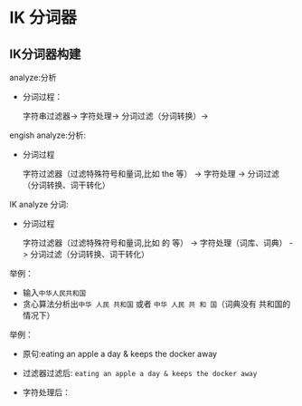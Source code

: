 # IK 分词器
## IK分词器构建
analyze:分析
- 分词过程：

    字符串过滤器-> 字符处理-> 分词过滤（分词转换）->

engish analyze:分析:
- 分词过程
    
    字符过滤器（过滤特殊符号和量词,比如 the 等） -> 字符处理 -> 分词过滤（分词转换、词干转化）
    
IK analyze 分词:
- 分词过程

    字符过滤器（过滤特殊符号和量词,比如 的 等） -> 字符处理（词库、词典） -> 分词过滤（分词转换、词干转化）
   
举例：
- 输入`中华人民共和国`
- 贪心算法分析出`中华 人民 共和国` 或者 `中华 人民 共 和 国`（词典没有 共和国的情况下）   
    
举例：
- 原句:eating an apple a day & keeps the docker away

- 过滤器过滤后: `eating an apple a day & keeps the docker away`

- 字符处理后：

     

